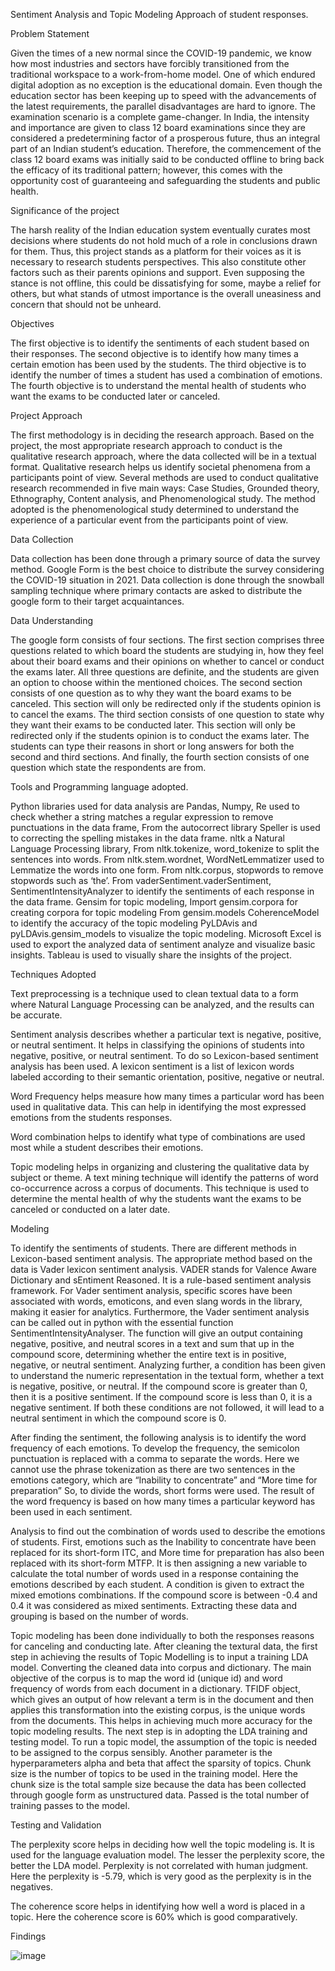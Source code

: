 Sentiment Analysis and Topic Modeling Approach of student responses.

Problem Statement

Given the times of a new normal since the COVID-19 pandemic, we know how most industries and sectors have forcibly transitioned from the traditional workspace to a work-from-home model. One of which endured digital adoption as no exception is the educational domain.
Even though the education sector has been keeping up to speed with the advancements of the latest requirements, the parallel disadvantages are hard to ignore. The examination scenario is a complete game-changer. In India, the intensity and importance are given to class 12 board examinations since they are considered a predetermining factor of a prosperous future, thus an integral part of an Indian student’s education. Therefore, the commencement of the class 12 board exams was initially said to be conducted offline to bring back the efficacy of its traditional pattern; however, this comes with the opportunity cost of guaranteeing and safeguarding the students and public health.

Significance of the project

The harsh reality of the Indian education system eventually curates most decisions where students do not hold much of a role in conclusions drawn for them. Thus, this project stands as a platform for their voices as it is necessary to research students perspectives. This also constitute other factors such as their parents opinions and support. Even supposing the stance is not offline, this could be dissatisfying for some, maybe a relief for others, but what stands of utmost importance is the overall uneasiness and concern that should not be unheard.

Objectives

The first objective is to identify the sentiments of each student based on their responses. 
The second objective is to identify how many times a certain emotion has been used by the students. 
The third objective is to identify the number of times a student has used a combination of emotions. 
The fourth objective is to understand the mental health of students who want the exams to be conducted later or canceled.

Project Approach

The first methodology is in deciding the research approach.
Based on the project, the most appropriate research approach to conduct is the qualitative research approach, where the data collected will be in a textual format. Qualitative research helps us identify societal phenomena from a participants point of view.
Several methods are used to conduct qualitative research recommended in five main ways: Case Studies, Grounded theory, Ethnography, Content analysis, and Phenomenological study. The method adopted is the phenomenological study determined to understand the experience of a particular event from the participants point of view.

Data Collection

Data collection has been done through a primary source of data the survey method. Google Form is the best choice to distribute the survey considering the COVID-19 situation in 2021. Data collection is done through the snowball sampling technique where primary contacts are asked to distribute the google form to their target acquaintances.

Data Understanding

The google form consists of four sections. 
The first section comprises three questions related to which board the students are studying in, how they feel about their board exams and their opinions on whether to cancel or conduct the exams later. All three questions are definite, and the students are given an option to choose within the mentioned choices. 
The second section consists of one question as to why they want the board exams to be canceled. This section will only be redirected only if the students opinion is to cancel the exams. 
The third section consists of one question to state why they want their exams to be conducted later. This section will only be redirected only if the students opinion is to conduct the exams later. 
The students can type their reasons in short or long answers for both the second and third sections. 
And finally, the fourth section consists of one question which state the respondents are from.

Tools and Programming language adopted.

Python libraries used for data analysis are 
Pandas,
Numpy,
Re used to check whether a string matches a regular expression to remove punctuations in the data frame, 
From the autocorrect library Speller is used to correcting the spelling mistakes in the data frame. 
nltk a Natural Language Processing library, 
From nltk.tokenize, word_tokenize to split the sentences into words.
From nltk.stem.wordnet, WordNetLemmatizer used to Lemmatize the words into one form. 
From nltk.corpus, stopwords to remove stopwords such as ‘the’.
From vaderSentiment.vaderSentiment, SentimentIntensityAnalyzer to identify the sentiments of each response in the data frame. 
Gensim for topic modeling, 
Import gensim.corpora for creating corpora for topic modeling
From gensim.models CoherenceModel to identify the accuracy of the topic modeling
PyLDAvis and pyLDAvis.gensim_models to visualize the topic modeling.
Microsoft Excel is used to export the analyzed data of sentiment analyze and visualize basic insights.
Tableau is used to visually share the insights of the project.

Techniques Adopted

Text preprocessing is a technique used to clean textual data to a form where Natural Language Processing can be analyzed, and the results can be accurate.

Sentiment analysis describes whether a particular text is negative, positive, or neutral sentiment. It helps in classifying the opinions of students into negative, positive, or neutral sentiment. To do so Lexicon-based sentiment analysis has been used. A lexicon sentiment is a list of lexicon words labeled according to their semantic orientation, positive, negative or neutral. 

Word Frequency helps measure how many times a particular word has been used in qualitative data. This can help in identifying the most expressed emotions from the students responses.

Word combination helps to identify what type of combinations are used most while a student describes their emotions.

Topic modeling helps in organizing and clustering the qualitative data by subject or theme. A text mining technique will identify the patterns of word co-occurrence across a corpus of documents. This technique is used to determine the mental health of why the students want the exams to be canceled or conducted on a later date.

Modeling

To identify the sentiments of students. There are different methods in Lexicon-based sentiment analysis. The appropriate method based on the data is Vader lexicon sentiment analysis. VADER stands for Valence Aware Dictionary and sEntiment Reasoned. It is a rule-based sentiment analysis framework. For Vader sentiment analysis, specific scores have been associated with words, emoticons, and even slang words in the library, making it easier for analytics. Furthermore, the Vader sentiment analysis can be called out in python with the essential function SentimentIntensityAnalyser. The function will give an output containing negative, positive, and neutral scores in a text and sum that up in the compound score, determining whether the entire text is in positive, negative, or neutral sentiment.
Analyzing further, a condition has been given to understand the numeric representation in the textual form, whether a text is negative, positive, or neutral. If the compound score is greater than 0, then it is a positive sentiment. If the compound score is less than 0, it is a negative sentiment. If both these conditions are not followed, it will lead to a neutral sentiment in which the compound score is 0.

After finding the sentiment, the following analysis is to identify the word frequency of each emotions. To develop the frequency, the semicolon punctuation is replaced with a comma to separate the words. Here we cannot use the phrase tokenization as there are two sentences in the emotions category, which are “Inability to concentrate” and “More time for preparation” So, to divide the words, short forms were used. The result of the word frequency is based on how many times a particular keyword has been used in each sentiment.

Analysis to find out the combination of words used to describe the emotions of students. First, emotions such as the Inability to concentrate have been replaced for its short-form ITC, and More time for preparation has also been replaced with its short-form MTFP. It is then assigning a new variable to calculate the total number of words used in a response containing the emotions described by each student.
A condition is given to extract the mixed emotions combinations. If the compound score is between -0.4 and 0.4 it was considered as mixed sentiments. Extracting these data and grouping is based on the number of words.

Topic modeling has been done individually to both the responses reasons for canceling and conducting late. 
After cleaning the textural data, the first step in achieving the results of Topic Modelling is to input a training LDA model. Converting the cleaned data into corpus and dictionary. The main objective of the corpus is to map the word id (unique id) and word frequency of words from each document in a dictionary.
TFIDF object, which gives an output of how relevant a term is in the document and then applies this transformation into the existing corpus, is the unique words from the documents. This helps in achieving much more accuracy for the topic modeling results.
The next step is in adopting the LDA training and testing model. To run a topic model, the assumption of the topic is needed to be assigned to the corpus sensibly. Another parameter is the hyperparameters alpha and beta that affect the sparsity of topics. Chunk size is the number of topics to be used in the training model. Here the chunk size is the total sample size because the data has been collected through google form as unstructured data. Passed is the total number of training passes to the model.

Testing and Validation

The perplexity score helps in deciding how well the topic modeling is. It is used for the language evaluation model. The lesser the perplexity score, the better the LDA model. Perplexity is not correlated with human judgment. Here the perplexity is -5.79, which is very good as the perplexity is in the negatives.

The coherence score helps in identifying how well a word is placed in a topic. Here the coherence score is 60% which is good comparatively.

Findings

![image](https://user-images.githubusercontent.com/86551004/187086579-a3f78802-3a3b-4039-b1ca-2e47ec4c14e1.png)

